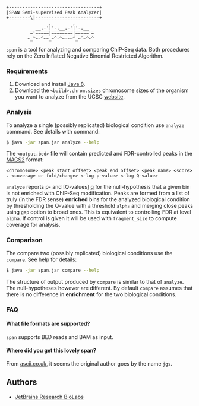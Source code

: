 ```
+----------------------------------+
|SPAN Semi-supervised Peak Analyzer|
+--------\|------------------------+
                ,        ,
           __.-'|'-.__.-'|'-.__
         ='=====|========|====='=
        ~_^~-^~~_~^-^~-~~^_~^~^~^
```

`span` is a tool for analyzing and comparing ChIP-Seq data.
Both procedures rely on the Zero Inflated Negative Binomial Restricted Algorithm.

### Requirements

1. Download and install [Java 8][java8].
2. Download the `<build>.chrom.sizes` chromosome sizes of the organism you want to analyze from the UCSC [website][UCSC].

### Analysis

To analyze a single (possibly replicated) biological condition use `analyze` command. See details with command:

```bash
$ java -jar span.jar analyze --help
```

The `<output.bed>` file will contain predicted and FDR-controlled peaks in the [MACS2](https://github.com/taoliu/MACS) format:
```
<chromosome> <peak start offset> <peak end offset> <peak_name> <score> . <coverage or fold/change> <-log p-value> <-log Q-value>
```

`analyze` reports p- and [Q-values] [q] for the null-hypothesis that a
given bin is not enriched with ChIP-Seq modification. Peaks are formed from a list of truly (in the FDR sense)
**enriched** bins for the analyzed biological condition by thresholding
the Q-value with a threshold `alpha` and merging close peaks using `gap` option to broad ones.
This is equivalent to controlling FDR at level `alpha`.
If control is given it will be used with `fragment_size` to compute coverage for analysis.

### Comparison

The compare two (possibly replicated) biological conditions use the `compare`. See help for details:

```bash
$ java -jar span.jar compare --help
```

The structure of output produced by `compare` is similar to that of `analyze`.
The null-hypotheses however are different. By default `compare` assumes that
there is no difference in **enrichment** for the two biological conditions.

### FAQ

#### What file formats are supported?

`span` supports BED reads and BAM as input.

#### Where did you get this lovely span?

From [ascii.co.uk](http://ascii.co.uk/art/bridges), it seems the original author goes by the name `jgs`.


Authors
-------

* [JetBrains Research BioLabs](https://research.jetbrains.org/groups/biolabs)

[java8]: http://www.java.com/en/download/
[q]: http://en.wikipedia.org/wiki/False_discovery_rate#q-value
[UCSC]: http://hgdownload.cse.ucsc.edu/downloads.html
[releases]: https://github.com/JetBrains-Research/span/releases
[tc]: https://teamcity.jetbrains.com/viewLog.html?buildId=lastSuccessful&buildTypeId=Epigenome_span&tab=artifacts&guest=1
[span_scheme]: https://github.com/JetBrains-Research/span/blob/master/span_scheme.pdf